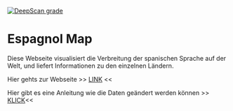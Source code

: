 [![DeepScan grade](https://deepscan.io/api/teams/13885/projects/16930/branches/371535/badge/grade.svg)](https://deepscan.io/dashboard#view=project&tid=13885&pid=16930&bid=371535)

# Espagnol Map

Diese Webseite visualisiert die Verbreitung der spanischen Sprache auf der Welt, und liefert Informationen zu den einzelnen Ländern. 

Hier gehts zur Webseite >> [LINK](https://mozartuss.github.io/espagnolMap/) <<

Hier gibt es eine Anleitung wie die Daten geändert werden können >> [KLICK](manual/manual_de.md)<<
